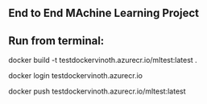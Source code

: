 ## End to End MAchine Learning Project



## Run from terminal:

docker build -t testdockervinoth.azurecr.io/mltest:latest .

docker login testdockervinoth.azurecr.io

docker push testdockervinoth.azurecr.io/mltest:latest

